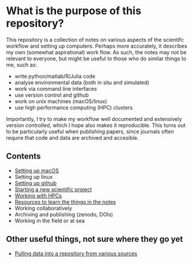 # What is the purpose of this repository?

This repository is a collection of notes on various aspects of the scientifc workflow and setting up computers. Perhaps more accurately, it describes my own (somewhat aspirational) work flow. As such, the notes may not be relevant to everyone, but might be useful to those who do similar things to me, such as:

* write python/matlab/R/Julia code
* analyse environmental data (both in situ and simulated)
* work via command line interfaces
* use version control and github
* work on unix machines (macOS/linux)
* use high performance computing (HPC) clusters

Importantly, I try to make my workflow well documented and extensively version controlled, which I hope also makes it reproducible. This turns out to be particularly useful when publishing papers, since journals often require that code and data are archived and accesible. 

## Contents

* [Setting up macOS](macOS_setup.md)
* Setting up linux
* [Setting up github](github_setup.md)
* [Starting a new scientific project](scientific_projects.md)
* [Working with HPCs](HPC_clusters.md)
* [Resources to learn the things in the notes](learning_resources.md)
* Working collaboratively
* Archiving and publishing (zenodo, DOIs)
* Working in the field or at sea


## Other useful things, not sure where they go yet

* [Pulling data into a repository from various sources](get_snippets.md)